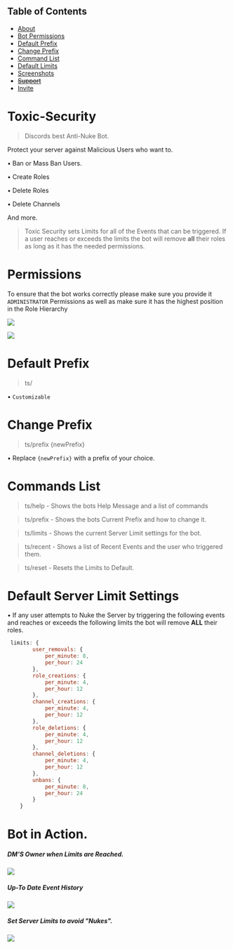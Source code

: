 ## Table of Contents
- [About](#about)
- [Bot Permissions](#perms)
- [Default Prefix](#prefix)
- [Change Prefix](#newPrefix)
- [Command List](#commands)
- [Default Limits](#defLimits)
- [Screenshots](#examples)
- ~~[Support]()~~
- [Invite](https://discordapp.com/api/oauth2/authorize?client_id=650872568374493185&permissions=8&scope=bot)

<a name="about"></a>
# Toxic-Security
> Discords best Anti-Nuke Bot.

Protect your server against Malicious Users who want to.

• Ban or Mass Ban Users.

• Create Roles

• Delete Roles

• Delete Channels

And more.

> Toxic Security sets Limits for all of the Events that can be triggered.
If a user reaches or exceeds the limits the bot will remove **all** their roles as long as it has the needed permissions.

<a name="perms"></a>
# Permissions
To ensure that the bot works correctly please make sure you provide it `ADMINISTRATOR` Permissions as well as make sure it has the highest position in the Role Hierarchy

![](https://i.imgur.com/UwdPzEn.jpg)

![](https://i.imgur.com/pCFO3AH.jpg)

<a name="prefix"></a>
# Default Prefix
> ts/ 

• `Customizable`

<a name="newPrefix"></a>
# Change Prefix
> ts/prefix {newPrefix} 

• Replace `{newPrefix}` with a prefix of your choice.

<a name="commands"></a>
# Commands List
> ts/help - Shows the bots Help Message and a list of commands

> ts/prefix - Shows the bots Current Prefix and how to change it.

> ts/limits - Shows the current Server Limit settings for the bot.

> ts/recent - Shows a list of Recent Events and the user who triggered them.

> ts/reset - Resets the Limits to Default.

<a name="defLimits"></a>
# Default Server Limit Settings 

• If any user attempts to Nuke the Server by triggering the following events and reaches or exceeds the following limits the bot will remove **ALL** their roles. 

```jsx harmony
 limits: {
        user_removals: {
            per_minute: 8,
            per_hour: 24
        },
        role_creations: {
            per_minute: 4,
            per_hour: 12
        },
        channel_creations: {
            per_minute: 4,
            per_hour: 12
        },
        role_deletions: {
            per_minute: 4,
            per_hour: 12
        },
        channel_deletions: {
            per_minute: 4,
            per_hour: 12
        },
        unbans: {
            per_minute: 8,
            per_hour: 24
        }
    }
```

<a name="examples"></a>
# Bot in Action.

##### DM'S Owner when Limits are Reached.
![](https://i.imgur.com/gbVQrKP.png)

##### Up-To Date Event History
![](https://i.imgur.com/m2U4z2t.jpg)

##### Set Server Limits to avoid "Nukes".

![](https://i.imgur.com/3dmHUHj.jpg)
